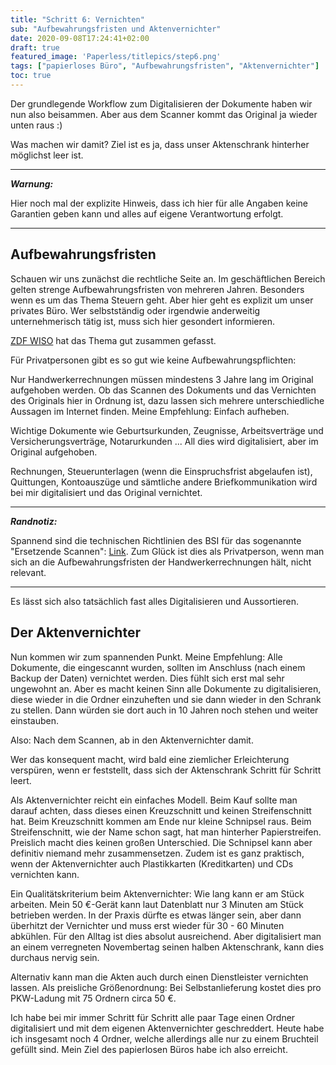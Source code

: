 ```yaml
---
title: "Schritt 6: Vernichten"
sub: "Aufbewahrungsfristen und Aktenvernichter"
date: 2020-09-08T17:24:41+02:00
draft: true
featured_image: 'Paperless/titlepics/step6.png'
tags: ["papierloses Büro", "Aufbewahrungsfristen", "Aktenvernichter"]
toc: true
---
```



Der grundlegende Workflow zum Digitalisieren der Dokumente haben wir nun also beisammen. Aber aus dem Scanner kommt das Original ja wieder unten raus :)

Was machen wir damit? Ziel ist es ja, dass unser Aktenschrank hinterher möglichst leer ist.

---
***Warnung:***

Hier noch mal der explizite Hinweis, dass ich hier für alle Angaben keine Garantien geben kann und alles auf eigene Verantwortung erfolgt.

---

## Aufbewahrungsfristen

Schauen wir uns zunächst die rechtliche Seite an. Im geschäftlichen Bereich gelten strenge Aufbewahrungsfristen von mehreren Jahren. Besonders wenn es um das Thema Steuern geht. Aber hier geht es explizit um unser privates Büro. Wer selbstständig oder irgendwie anderweitig unternehmerisch tätig ist, muss sich hier gesondert informieren.

[ZDF WISO](https://www.zdf.de/verbraucher/wiso/aufbewahrungsfristen-fuer-wichtige-dokumente-100.html
) hat das Thema gut zusammen gefasst.

Für Privatpersonen gibt es so gut wie keine Aufbewahrungspflichten:

Nur Handwerkerrechnungen müssen mindestens 3 Jahre lang im Original aufgehoben werden. Ob das Scannen des Dokuments und das Vernichten des Originals hier in Ordnung ist, dazu lassen sich mehrere unterschiedliche Aussagen im Internet finden. Meine Empfehlung: Einfach aufheben.

Wichtige Dokumente wie Geburtsurkunden, Zeugnisse, Arbeitsverträge und Versicherungsverträge, Notarurkunden ... All dies wird digitalisiert, aber im Original aufgehoben.

Rechnungen, Steuerunterlagen (wenn die Einspruchsfrist abgelaufen ist), Quittungen, Kontoauszüge und sämtliche andere Briefkommunikation wird bei mir digitalisiert und das Original vernichtet.

---

***Randnotiz:***

Spannend sind die technischen Richtlinien des BSI für das sogenannte "Ersetzende Scannen": [Link](https://www.bsi.bund.de/DE/Publikationen/TechnischeRichtlinien/tr03138/tr03138_node.html). Zum Glück ist dies als Privatperson, wenn man sich an die Aufbewahrungsfristen der Handwerkerrechnungen hält, nicht relevant. 

---

Es lässt sich also tatsächlich fast alles Digitalisieren und Aussortieren.


## Der Aktenvernichter

Nun kommen wir zum spannenden Punkt. Meine Empfehlung: Alle Dokumente, die eingescannt wurden, sollten im Anschluss (nach einem Backup der Daten) vernichtet werden. Dies fühlt sich erst mal sehr ungewohnt an. Aber es macht keinen Sinn alle Dokumente zu digitalisieren, diese wieder in die Ordner einzuheften und sie dann wieder in den Schrank zu stellen. Dann würden sie dort auch in 10 Jahren noch stehen und weiter einstauben.

Also: Nach dem Scannen, ab in den Aktenvernichter damit.

Wer das konsequent macht, wird bald eine ziemlicher Erleichterung verspüren, wenn er feststellt, dass sich der Aktenschrank Schritt für Schritt leert.

Als Aktenvernichter reicht ein einfaches Modell. Beim Kauf sollte man darauf achten, dass dieses einen Kreuzschnitt und keinen Streifenschnitt hat. Beim Kreuzschnitt kommen am Ende nur kleine Schnipsel raus. Beim Streifenschnitt, wie der Name schon sagt, hat man hinterher Papierstreifen. Preislich macht dies keinen großen Unterschied. Die Schnipsel kann aber definitiv niemand mehr zusammensetzen. Zudem ist es ganz praktisch, wenn der Aktenvernichter auch Plastikkarten (Kreditkarten) und CDs vernichten kann.

Ein Qualitätskriterium beim Aktenvernichter: Wie lang kann er am Stück arbeiten. Mein 50 €-Gerät kann laut Datenblatt nur 3 Minuten am Stück betrieben werden. In der Praxis dürfte es etwas länger sein, aber dann überhitzt der Vernichter und muss erst wieder für 30 - 60 Minuten abkühlen. Für den Alltag ist dies absolut ausreichend. Aber digitalisiert man an einem verregneten Novembertag seinen halben Aktenschrank, kann dies durchaus nervig sein. 

Alternativ kann man die Akten auch durch einen Dienstleister vernichten lassen. Als preisliche Größenordnung: Bei Selbstanlieferung kostet dies pro PKW-Ladung mit 75 Ordnern circa 50 €.

Ich habe bei mir immer Schritt für Schritt alle paar Tage einen Ordner digitalisiert und mit dem eigenen Aktenvernichter geschreddert. Heute habe ich insgesamt noch 4 Ordner, welche allerdings alle nur zu einem Bruchteil gefüllt sind. Mein Ziel des  papierlosen Büros habe ich also erreicht.